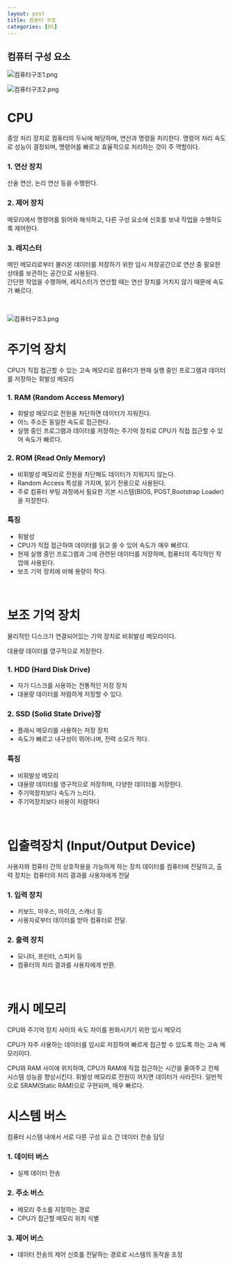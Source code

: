 ```yaml
---
layout: post
title: 컴퓨터 구조
categories: [OS]
---
```



## 컴퓨터 구성 요소
![컴퓨터구조1.png](https://github.com/user-attachments/assets/7e34d405-388b-40e3-b088-ee3b4ed7791d)



![컴퓨터구조2.png](https://github.com/user-attachments/assets/08838f2f-7c2f-4ddb-afb4-6f4450542be5)


# CPU
중앙 처리 장치로 컴퓨터의 두뇌에 해당하며, 연산과 명령을 처리한다.
명령어 처리 속도로 성능이 결정되며, 명령어를 빠르고 효율적으로 처리하는 것이 주 역할이다.

### 1. 연산 장치
산술 연산, 논리 연산 등을 수행한다.

### 2. 제어 장치
메모리에서 명령어를 읽어와 해석하고, 다른 구성 요소에 신호를 보내 작업을 수행하도록 제어한다.

### 3. 레지스터
메인 메모리로부터 불러온 데이터를 저장하기 위한 임시 저장공간으로 연산 중 필요한 상태를 보관하는 공간으로 사용된다.  
간단한 작업을 수행하며, 레지스터가 연산할 때는 연산 장치를 거치지 않기 때문에 속도가 빠르다.


<br>

![컴퓨터구조3.png](https://github.com/user-attachments/assets/f166e622-07cc-4d36-aecc-be20b837f4b6)

# 주기억 장치
CPU가 직접 접근할 수 있는 고속 메모리로 컴퓨터가 현재 실행 중인 프로그램과 데이터를 저장하는 휘발성 메모리

### 1. RAM (Random Access Memory)
- 휘발성 메모리로 전원을 차단하면 데이터가 지워진다.
- 어느 주소든 동일한 속도로 접근한다.
- 실행 중인 프로그램과 데이터를 저장하는 주기억 장치로 CPU가 직접 접근할 수 있어 속도가 빠르다.

### 2. ROM (Read Only Memory)
- 비휘발성 메모리로 전원을 차단해도 데이터가 지워지지 않는다. 
- Random Access 특성을 가지며, 읽기 전용으로 사용된다.
- 주로 컴퓨터 부팅 과정에서 필요한 기본 시스템(BIOS, POST,Bootstrap Loader)을 저장한다. 


### 특징
- 휘발성
- CPU가 직접 접근하여 데이터를 읽고 쓸 수 있어 속도가 매우 빠르다.
- 현재 실행 중인 프로그램과 그에 관련된 데이터를 저장하며, 컴퓨터의 즉각적인 작업에 사용된다.
- 보조 기억 장치에 비해 용량이 작다.


<br>

# 보조 기억 장치
물리적인 디스크가 연결되어있는 기억 장치로 비휘발성 메모리이다.  

대용량 데이터를 영구적으로 저장한다.

### 1. HDD (Hard Disk Drive)
- 자기 디스크를 사용하는 전통적인 저장 장치
- 대용량 데이터를 저렴하게 저장할 수 있다.

### 2. SSD (Solid State Drive)장
- 플래시 메모리를 사용하는 저장 장치
- 속도가 빠르고 내구성이 뛰어나며, 전력 소모가 적다.


### 특징
- 비휘발성 메모리
- 대용량 데이터를 영구적으로 저장하며, 다양한 데이터를 저장한다.
- 주기억장치보다 속도가 느리다.
- 주기억장치보다 비용이 저렴하다


<br>


# 입출력장치 (Input/Output Device)
사용자와 컴퓨터 간의 상호작용을 가능하게 하는 장치
데이터를 컴퓨터에 전달하고, 출력 장치는 컴퓨터의 처리 결과를 사용자에게 전달

### 1. 입력 장치
- 키보드, 마우스, 마이크, 스캐너 등 
- 사용자로부터 데이터를 받아 컴퓨터로 전달.
### 2. 출력 장치
- 모니터, 프린터, 스피커 등
- 컴퓨터의 처리 결과를 사용자에게 반환.


<br>

# 캐시 메모리
CPU와 주기억 장치 사이의 속도 차이를 완화시키기 위한 임시 메모리  

CPU가 자주 사용하는 데이터를 임시로 저장하여 빠르게 접근할 수 있도록 하는 고속 메모리이다.

CPU와 RAM 사이에 위치하여, CPU가 RAM에 직접 접근하는 시간을 줄여주고 전체 시스템 성능을 향상시킨다.
휘발성 메모리로 전원이 꺼지면 데이터가 사라진다.
일반적으로 SRAM(Static RAM)으로 구현되며, 매우 빠르다.


# 시스템 버스
컴퓨터 시스템 내에서 서로 다른 구성 요소 간 데이터 전송 담당
### 1. 데이터 버스
- 실제 데이터 전송

### 2. 주소 버스
- 메모리 주소를 지정하는 경로
- CPU가 접근할 메모리 위치 식별

### 3. 제어 버스
- 데이터 전송의 제어 신호를 전달하는 경로로 시스템의 동작을 조정

